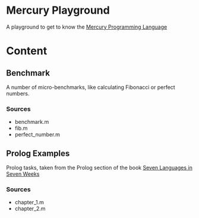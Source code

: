 # Mercury Playground

A playground to get to know the [Mercury Programming Language](https://mercurylang.org/)

# Content

## Benchmark

A number of micro-benchmarks, like calculating Fibonacci or perfect numbers.

### Sources

* benchmark.m
* fib.m
* perfect_number.m

## Prolog Examples

Prolog tasks, taken from the Prolog section of the book [Seven Languages in Seven Weeks](http://pragprog.com/book/btlang/seven-languages-in-seven-weeks)

### Sources

* chapter_1.m
* chapter_2.m

